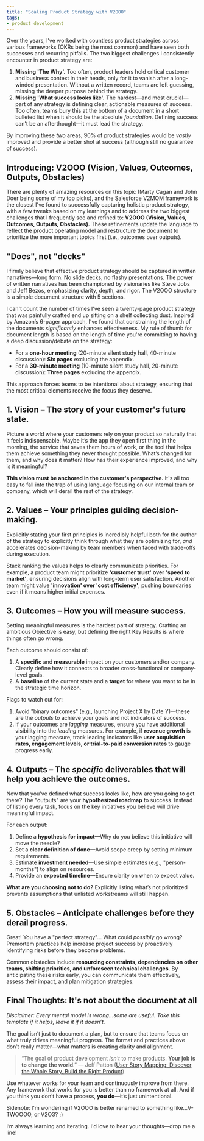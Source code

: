 ```yaml
---
title: "Scaling Product Strategy with V2OOO"
tags:
- product development
---
```


Over the years, I’ve worked with countless product strategies across various frameworks (OKRs being the most common) and have seen both successes and recurring pitfalls. The two biggest challenges I consistently encounter in product strategy are:

1. **Missing 'The Why'.** Too often, product leaders hold critical customer and business context in their heads, only for it to vanish after a long-winded presentation. Without a written record, teams are left guessing, missing the deeper purpose behind the strategy.  
2. **Missing 'What success looks like'.** The hardest—and most crucial—part of any strategy is defining clear, actionable measures of success. Too often, teams bury this at the bottom of a document in a short bulleted list when it should be the absolute *foundation*. Defining success can’t be an afterthought—it must lead the strategy.

By improving these *two* areas, 90% of product strategies would be *vastly* improved and provide a better shot at success (although still no guarantee of success).  

## **Introducing: V2OOO** (Vision, Values, Outcomes, Outputs, Obstacles)

There are plenty of amazing resources on this topic (Marty Cagan and John Doer being some of my top picks), and the Salesforce V2MOM framework is the closest I've found to successfully capturing holistic product strategy, with a few tweaks based on my learnings and to address the two biggest challenges that I frequently see and refined to: **V2OOO (Vision, Values, Outcomes, Outputs, Obstacles).** These refinements update the language to reflect the product operating model and restructure the document to prioritize the more important topics first (i.e., outcomes over outputs).

## "Docs", not "decks"

I firmly believe that effective product strategy should be captured in written narratives—long form. No slide decks, no flashy presentations. The power of written narratives has been championed by visionaries like Steve Jobs and Jeff Bezos, emphasizing clarity, depth, and rigor. The V2OOO structure is a simple document structure with 5 sections.  

I can't count the number of times I've seen a twenty-page product strategy that was painfully crafted end up sitting on a shelf collecting dust. Inspired by Amazon’s 6-pager approach, I’ve found that constraining the length of the documents *significantly* enhances effectiveness. My rule of thumb for document length is based on the length of time you're committing to having a deep discussion/debate on the strategy:

- For a **one-hour meeting** (20-minute silent study hall, 40-minute discussion): **Six pages** excluding the appendix.
- For a **30-minute meeting** (10-minute silent study hall, 20-minute discussion): **Three pages** excluding the appendix.

This approach forces teams to be intentional about strategy, ensuring that the most critical elements receive the focus they deserve.

## 1. Vision – The story of your customer's future state.

Picture a world where your customers rely on your product so naturally that it feels indispensable. Maybe it’s the app they open first thing in the morning, the service that saves them hours of work, or the tool that helps them achieve something they never thought possible. What’s changed for them, and why does it matter? How has their experience improved, and why is it meaningful?  

**This vision must be anchored in the customer's perspective.** It's all too easy to fall into the trap of using language focusing on our internal team or company, which will derail the rest of the strategy.

## 2. Values – Your principles guiding decision-making.

Explicitly stating your first principles is incredibly helpful both for the author of the strategy to explicitly think through what they are optimizing for, *and* accelerates decision-making by team members when faced with trade-offs during execution.

Stack ranking the values helps to clearly communicate priorities. For example, a product team might prioritize **'customer trust' over 'speed to market'**, ensuring decisions align with long-term user satisfaction. Another team might value **'innovation' over 'cost efficiency'**, pushing boundaries even if it means higher initial expenses.  

## 3. Outcomes – How you will measure success.

Setting meaningful measures is the hardest part of strategy. Crafting an ambitious Objective is easy, but defining the right Key Results is where things often go wrong.

Each outcome should consist of:

1. A **specific** and **measurable** impact on your customers and/or company. Clearly define how it connects to broader cross-functional or company-level goals.
2. A **baseline** of the current state and a **target** for where you want to be in the strategic time horizon.

Flags to watch out for:

1. Avoid "binary outcomes" (e.g., launching Project X by Date Y)—these are the *outputs* to achieve your goals and not indicators of success.
2. If your outcomes are *lagging* measures, ensure you have additional visibility into the *leading* measures. For example, if **revenue growth** is your lagging measure, track leading indicators like **user acquisition rates, engagement levels, or trial-to-paid conversion rates** to gauge progress early.

## 4. Outputs – The *specific* deliverables that will help you achieve the outcomes.

Now that you've defined what success looks like, how are you going to get there? The "outputs" are your **hypothesized roadmap** to success. Instead of listing every task, focus on the key initiatives you believe will drive meaningful impact.

For each output:

1. Define a **hypothesis for impact**—Why do you believe this initiative will move the needle?
2. Set a **clear definition of done**—Avoid scope creep by setting minimum requirements.
3. Estimate **investment needed**—Use simple estimates (e.g., "person-months") to align on resources.
4. Provide an **expected timeline**—Ensure clarity on when to expect value.

**What are you choosing not to do?** Explicitly listing what’s not prioritized prevents assumptions that unlisted workstreams will still happen.

## 5. Obstacles – Anticipate challenges before they derail progress.

Great! You have a "perfect strategy"... What could *possibly* go wrong? Premortem practices help increase project success by proactively identifying risks before they become problems.  

Common obstacles include **resourcing constraints, dependencies on other teams, shifting priorities, and unforeseen technical challenges**. By anticipating these risks early, you can communicate them effectively, assess their impact, and plan mitigation strategies.

## Final Thoughts: It's not about the document at all

*Disclaimer: Every mental model is wrong...some are useful. Take this template if it helps, leave it if it doesn’t.*

The goal isn’t just to document a plan, but to ensure that teams focus on what truly drives meaningful progress. The format and practices above don’t really matter—what matters is creating clarity and alignment.  

> “The goal of product development *isn't* to make products. **Your job is to change the world**.”
> — Jeff Patton ([User Story Mapping: Discover the Whole Story, Build the Right Product](https://www.amazon.com/User-Story-Mapping-Discover-Product/dp/B08TZGKKF2/ref=sr_1_1))

Use whatever works for your team and continuously improve from there. Any framework that works for you is better than no framework at all. And if you think you don’t have a process, **you do**—it’s just unintentional.  

Sidenote: I'm wondering if V2OOO is better renamed to something like...V-TWOOOO, or V2O3?  ;)

I’m always learning and iterating. I'd love to hear your thoughts—drop me a line!

